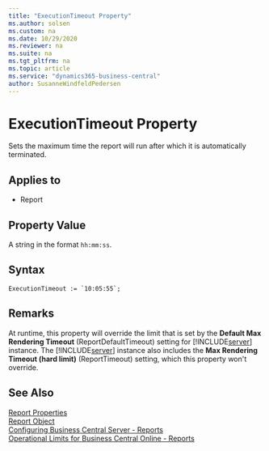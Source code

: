 ```yaml
---
title: "ExecutionTimeout Property"
ms.author: solsen
ms.custom: na
ms.date: 10/29/2020
ms.reviewer: na
ms.suite: na
ms.tgt_pltfrm: na
ms.topic: article
ms.service: "dynamics365-business-central"
author: SusanneWindfeldPedersen
---
```

[//]: # (START>DO_NOT_EDIT)
[//]: # (IMPORTANT:Do not edit any of the content between here and the END>DO_NOT_EDIT.)
[//]: # (Any modifications should be made in the .xml files in the ModernDev repo.)
# ExecutionTimeout Property
Sets the maximum time the report will run after which it is automatically terminated.

## Applies to
-   Report

[//]: # (IMPORTANT: END>DO_NOT_EDIT)
## Property Value

A string in the format `hh:mm:ss`.

## Syntax

```AL
ExecutionTimeout := `10:05:55`;
```

## Remarks

At runtime, this property will override the limit that is set by the **Default Max Rendering Timeout** (ReportDefaultTimeout) setting for [!INCLUDE[server](../includes/server.md)] instance. The [!INCLUDE[server](../includes/server.md)] instance also includes the **Max Rendering Timeout (hard limit)** (ReportTimeout) setting, which this property won't override.

## See Also  

[Report Properties](devenv-report-properties.md)  
[Report Object](../devenv-report-object.md)  
[Configuring Business Central Server - Reports](../../administration/configure-server-instance.md#Reports)  
[Operational Limits for Business Central Online - Reports](../../administration/operational-limits-online.md#Reports)  